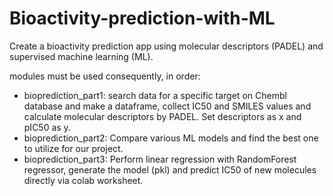 # Bioactivity-prediction-with-ML
Create a bioactivity prediction app using molecular descriptors (PADEL) and supervised machine learning (ML).

modules must be used consequently, in order:
- bioprediction_part1: search data for a specific target on Chembl database and make a dataframe, collect IC50 and SMILES values and calculate molecular descriptors by PADEL. Set descriptors as x and pIC50 as y.
- bioprediction_part2: Compare various ML models and find the best one to utilize for our project.
- bioprediction_part3: Perform linear regression with RandomForest regressor, generate the model (pkl) and predict IC50 of new molecules directly via colab worksheet.


